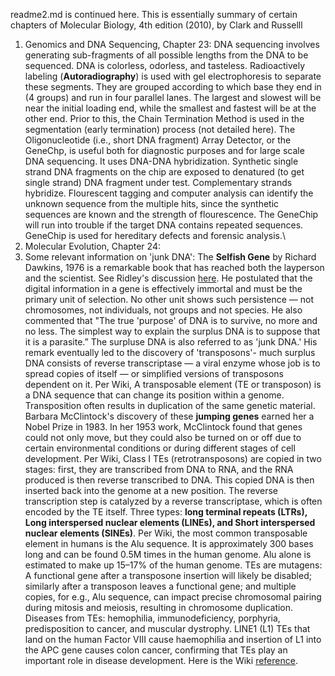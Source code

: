 readme2.md is continued here. This is essentially summary of certain chapters of Molecular Biology, 4th edition (2010), by Clark and Russelll
1. Genomics and DNA Sequencing, Chapter 23: DNA sequencing involves generating sub-fragments of all possible lengths from the DNA to be 
sequenced. DNA is colorless, odorless, and tasteless. Radioactively labeling (**Autoradiography**) is used with gel electrophoresis to separate these segments. 
They are grouped according to which base they end in (4 groups) and run in four parallel lanes. The largest and slowest will be near the 
initial loading end, while the smallest and fastest will be at the other end. Prior to this, the Chain Termination Method is used in the
segmentation (early termination) process (not detailed here). The Oligonucleotide (i.e., short DNA fragment) Array Detector, or the GeneChp, 
is useful both for diagnostic purposes and for large scale DNA sequencing. It uses DNA-DNA hybridization. Synthetic single strand DNA fragments 
on the chip are exposed to denatured (to get single strand) DNA fragment under test. Complementary strands hybridize. Flourescent tagging and 
computer analysis can identify the unknown sequence from the multiple hits, since the synthetic sequences are known and the strength of flourescence. 
The GeneChip will run into trouble if the target DNA contains repeated sequences. GeneChip is used for hereditary defects and forensic analysis.\
2. Molecular Evolution, Chapter 24: 
3. Some relevant information on 'junk DNA': The **Selfish Gene** by Richard Dawkins, 1976 is a remarkable book that has reached both the 
layperson and the scientist. See Ridley's discussion [here](https://www.nature.com/articles/529462a). He postulated that  the digital 
information in a gene is effectively immortal and must be the primary unit of selection.  No other unit shows such persistence — not 
chromosomes, not individuals, not groups and not species. He also commented that "The true 'purpose' of DNA is to survive, no more and no less. 
The simplest way to explain the surplus DNA is to suppose that it is a parasite.”  The surpluse DNA is also referred to as 'junk DNA.' 
His remark eventually led to the discovery of 'transposons'- much surplus DNA consists of reverse transcriptase — a viral enzyme whose 
job is to spread copies of itself — or simplified versions of transposons dependent on it. Per Wiki, A transposable element (TE or 
transposon) is a DNA sequence that can change its position within a genome.  Transposition often results in duplication of the same 
genetic material. Barbara McClintock's discovery of these **jumping genes** earned her a Nobel Prize in 1983. In her 1953 work, 
McClintock found that genes could not only move, but they could also be turned on or off due to certain environmental 
conditions or during different stages of cell development. Per Wiki, Class I TEs (retrotransposons) are copied in two stages: first, they are 
transcribed from DNA to RNA, and the RNA produced is then reverse transcribed to DNA. This copied DNA is then inserted back into the 
genome at a new position. The reverse transcription step is catalyzed by a reverse transcriptase, which is often encoded by the TE 
itself. Three types: **long terminal repeats (LTRs), Long interspersed nuclear elements (LINEs), and Short interspersed nuclear elements 
(SINEs)**. Per Wiki, the most common transposable element in humans is the Alu sequence. It is approximately 300 bases long and can be 
found 0.5M times in the human genome. Alu alone is estimated to make up 15–17% of the human genome. TEs are mutagens: A functional gene 
after a transposone insertion will likely be disabled; similarly after a transposon leaves a functional gene; and multiple copies, for e.g.,
Alu sequence, can impact precise chromosomal pairing during mitosis and meiosis, resulting in chromosome duplication. Diseases from TEs: 
hemophilia, immunodeficiency, porphyria, predisposition to cancer, and muscular dystrophy. LINE1 (L1) TEs that land on 
the human Factor VIII cause haemophilia and insertion of L1 into the APC gene causes colon cancer, confirming that TEs play an important
role in disease development. Here is the Wiki [reference](https://en.wikipedia.org/wiki/Transposable_element). 

